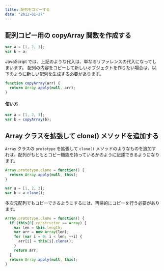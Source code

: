 ```yaml
---
title: 配列をコピーする
date: "2012-01-27"
---
```


配列コピー用の copyArray 関数を作成する
----

```javascript
var a = [1, 2, 3];
var b = a;
```

JavaScript では、上記のような代入は、単なるリファレンスの代入になってしまいます。
配列の内容をコピーして新しいオブジェクトを作りたい場合は、以下のように新しい配列を生成する必要があります。

```javascript
function copyArray(arr) {
  return Array.apply(null, arr);
}
```

#### 使い方

```javascript
var a = [1, 2, 3];
var b = copyArray(b);
```


Array クラスを拡張して clone() メソッドを追加する
----

`Array` クラスの `prototype` を拡張して `clone()` メソッドのようなものを追加すれば、配列がもともとコピー機能を持っているかのように記述できるようになります。

```javascript
Array.prototype.clone = function() {
  return Array.apply(null, this);
}

var a = [1, 2, 3];
var b = a.clone();
```

多次元配列でもコピーできるようにするには、再帰的にコピーを行う必要があります。

```javascript
Array.prototype.clone = function() {
  if (this[0].constructor == Array) {
    var len = this.length;
    var arr = new Array(len);
    for (var i = 0; i < len; ++i) {
      arr[i] = this[i].clone();
    }
    return arr;
  }
  return Array.apply(null, this);
}
```

